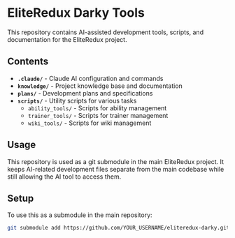 # EliteRedux Darky Tools

This repository contains AI-assisted development tools, scripts, and documentation for the EliteRedux project.

## Contents

- **`.claude/`** - Claude AI configuration and commands
- **`knowledge/`** - Project knowledge base and documentation
- **`plans/`** - Development plans and specifications
- **`scripts/`** - Utility scripts for various tasks
  - `ability_tools/` - Scripts for ability management
  - `trainer_tools/` - Scripts for trainer management
  - `wiki_tools/` - Scripts for wiki management

## Usage

This repository is used as a git submodule in the main EliteRedux project. It keeps AI-related development files separate from the main codebase while still allowing the AI tool to access them.

## Setup

To use this as a submodule in the main repository:

```bash
git submodule add https://github.com/YOUR_USERNAME/eliteredux-darky.git eliteredux-darky
```